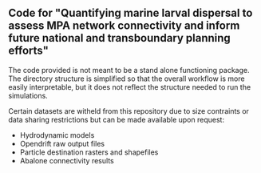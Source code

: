 ## Code for "Quantifying marine larval dispersal to assess MPA network connectivity and inform future national and transboundary planning efforts"

The code provided is not meant to be a stand alone functioning package. The directory structure is simplified so that the overall workflow is more easily interpretable, but it does not reflect the structure needed to run the simulations. 

Certain datasets are witheld from this repository due to size contraints or data sharing restrictions but can be made available upon request:

  - Hydrodynamic models
  - Opendrift raw output files
  - Particle destination rasters and shapefiles
  - Abalone connectivity results
